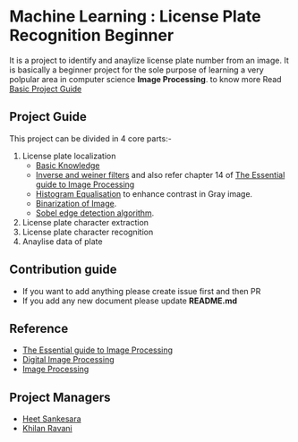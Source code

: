 # Machine Learning : License Plate Recognition Beginner
It is a project to identify and anaylize license plate number from an image. It is basically a beginner project for the sole purpose of learning a very polpular area in computer science **Image Processing**.
to know more Read [Basic Project Guide](docs/p-1628--number_place_recognition.pdf)

## Project Guide

This project can be divided in 4 core parts:-
1. License plate localization
   * [Basic Knowledge](docs/IJETT-V10P322.pdf)
   * [Inverse and weiner filters](docs/ImageRestoration.pdf) and also refer chapter 14 of [The Essential guide to Image Processing](docs/bovik_image_processing.pdf)
   * [ Histogram Equalisation](docs/histogram_equalisation.pdf) to enhance contrast in Gray image.
   * [ Binarization of Image](docs/otsu.pdf).
   * [Sobel edge detection algorithm](docs/sobel.pdf).
1. License plate character extraction
1. License plate character recognition
1. Anaylise data of plate

## Contribution guide

* If you want to add anything please create issue first and then PR
* If you add any new document please update **README.md**

## Reference 
* [The Essential guide to Image Processing](docs/bovik_image_processing.pdf)
* [Digital Image Processing](docs/Digital_Image_Processing_2ndEd.pdf)
* [Image Processing](http://www.imageprocessingplace.com/)

## Project Managers

* [Heet Sankesara](https://github.com/Hsankesara)
* [Khilan Ravani](https://github.com/khilanravani)

